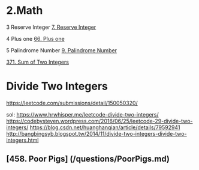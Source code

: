 # 2.Math

3 Reserve Integer
[7. Reserve Integer](/questions/ReserveInteger.md)


4 Plus one
[66. Plus one](/questions/PlusOne.md)

5 Palindrome Number
[9. Palindrome Number](/questions/PalindromeNumber.md)

[371. Sum of Two Integers](/questions/questions/SumofTwoIntegers.md)



# Divide Two Integers
https://leetcode.com/submissions/detail/150050320/

sol:
https://www.hrwhisper.me/leetcode-divide-two-integers/
https://codebysteven.wordpress.com/2016/06/25/leetcode-29-divide-two-integers/
https://blog.csdn.net/huanghanqian/article/details/79592941
http://bangbingsyb.blogspot.tw/2014/11/divide-two-integers-divide-two-integers.html


## [458. Poor Pigs] (/questions/PoorPigs.md)

   

